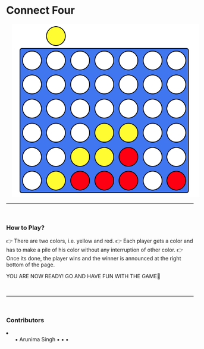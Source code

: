 # Connect Four

<img src="screenshot.png" alt="connect four" style="margin-left: 15px;" />

<br>
<hr style="dashed">
<br>

<h3>How to Play?</h3>
👉 There are two colors, i.e. yellow and red.
👉 Each player gets a color and has to make a pile of his color without any interruption  of other color.
👉 Once its done, the player wins and the winner is announced at the right bottom of the page.

YOU ARE NOW READY! GO AND HAVE FUN WITH THE GAME💯

<br>
<hr style="dashed">
<br>

<h3>Contributors</h3>
<li>
  <ul>
      <item>▪ Arunima Singh </item>
      <item>▪ </item>
      <item>▪ </item>
      <item>▪ </item>
  </ul>
</li>
